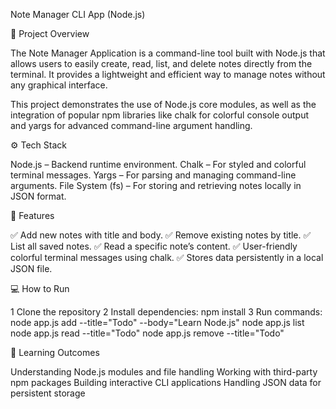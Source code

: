 Note Manager CLI App (Node.js)

📘 Project Overview

The Note Manager Application is a command-line tool built with Node.js that allows users to easily create, read, list, and delete notes directly from the terminal. It provides a lightweight and efficient way to manage notes without any graphical interface.

This project demonstrates the use of Node.js core modules, as well as the integration of popular npm libraries like chalk for colorful console output and yargs for advanced command-line argument handling.

⚙️ Tech Stack

Node.js – Backend runtime environment.
Chalk – For styled and colorful terminal messages.
Yargs – For parsing and managing command-line arguments.
File System (fs) – For storing and retrieving notes locally in JSON format.

🚀 Features

✅ Add new notes with title and body.
✅ Remove existing notes by title.
✅ List all saved notes.
✅ Read a specific note’s content.
✅ User-friendly colorful terminal messages using chalk.
✅ Stores data persistently in a local JSON file.

💻 How to Run

1 Clone the repository
2 Install dependencies:
          npm install
3 Run commands:
      node app.js add --title="Todo" --body="Learn Node.js"
      node app.js list
      node app.js read --title="Todo"
      node app.js remove --title="Todo"

🧠 Learning Outcomes

Understanding Node.js modules and file handling
Working with third-party npm packages
Building interactive CLI applications
Handling JSON data for persistent storage
